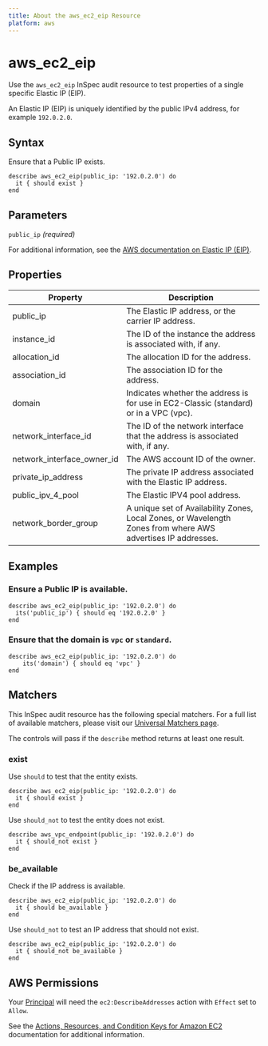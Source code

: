 ```yaml
---
title: About the aws_ec2_eip Resource
platform: aws
---
```


# aws\_ec2\_eip

Use the `aws_ec2_eip` InSpec audit resource to test properties of a single specific Elastic IP (EIP).

An Elastic IP (EIP) is uniquely identified by the public IPv4 address, for example `192.0.2.0`.

## Syntax

Ensure that a Public IP exists.

    describe aws_ec2_eip(public_ip: '192.0.2.0') do
      it { should exist }
    end

## Parameters

`public_ip` _(required)_

For additional information, see the [AWS documentation on Elastic IP (EIP)](https://docs.aws.amazon.com/AWSCloudFormation/latest/UserGuide/aws-properties-ec2-eip.html).

## Properties

| Property | Description|
| --- | --- |
| public_ip | The Elastic IP address, or the carrier IP address. |
| instance_id | The ID of the instance the address is associated with, if any. |
| allocation_id | The allocation ID for the address. |
| association_id | The association ID for the address. |
| domain | Indicates whether the address is for use in EC2-Classic (standard) or in a VPC (vpc). |
| network_interface_id | The ID of the network interface that the address is associated with, if any. |
| network_interface_owner_id | The AWS account ID of the owner. |
| private_ip_address | The private IP address associated with the Elastic IP address. |
| public_ipv_4_pool | The Elastic IPV4 pool address. |
| network_border_group | A unique set of Availability Zones, Local Zones, or Wavelength Zones from where AWS advertises IP addresses. |

## Examples

### Ensure a Public IP is available.
    describe aws_ec2_eip(public_ip: '192.0.2.0') do
      its('public_ip') { should eq '192.0.2.0' }
    end

### Ensure that the domain is `vpc` or `standard`.
    describe aws_ec2_eip(public_ip: '192.0.2.0') do
        its('domain') { should eq 'vpc' }
    end

## Matchers

This InSpec audit resource has the following special matchers. For a full list of available matchers, please visit our [Universal Matchers page](https://www.inspec.io/docs/reference/matchers/).

The controls will pass if the `describe` method returns at least one result.

### exist

Use `should` to test that the entity exists.

    describe aws_ec2_eip(public_ip: '192.0.2.0') do
      it { should exist }
    end

Use `should_not` to test the entity does not exist.

    describe aws_vpc_endpoint(public_ip: '192.0.2.0') do
      it { should_not exist }
    end

### be_available

Check if the IP address is available.

    describe aws_ec2_eip(public_ip: '192.0.2.0') do
      it { should be_available }
    end

Use `should_not` to test an IP address that should not exist.

    describe aws_ec2_eip(public_ip: '192.0.2.0') do
      it { should_not be_available }
    end

## AWS Permissions

Your [Principal](https://docs.aws.amazon.com/IAM/latest/UserGuide/intro-structure.html#intro-structure-principal) will need the `ec2:DescribeAddresses` action with `Effect` set to `Allow`.

See the [Actions, Resources, and Condition Keys for Amazon EC2](https://docs.aws.amazon.com/IAM/latest/UserGuide/list_amazonec2.html) documentation for additional information.
